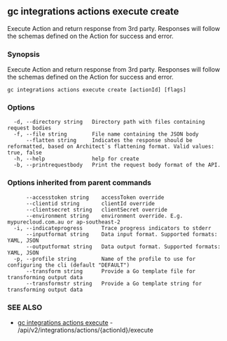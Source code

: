 ## gc integrations actions execute create

Execute Action and return response from 3rd party.  Responses will follow the schemas defined on the Action for success and error.

### Synopsis

Execute Action and return response from 3rd party.  Responses will follow the schemas defined on the Action for success and error.

```
gc integrations actions execute create [actionId] [flags]
```

### Options

```
  -d, --directory string   Directory path with files containing request bodies
  -f, --file string        File name containing the JSON body
      --flatten string     Indicates the response should be reformatted, based on Architect`s flattening format. Valid values: true, false
  -h, --help               help for create
  -b, --printrequestbody   Print the request body format of the API.
```

### Options inherited from parent commands

```
      --accesstoken string    accessToken override
      --clientid string       clientId override
      --clientsecret string   clientSecret override
      --environment string    environment override. E.g. mypurecloud.com.au or ap-southeast-2
  -i, --indicateprogress      Trace progress indicators to stderr
      --inputformat string    Data input format. Supported formats: YAML, JSON
      --outputformat string   Data output format. Supported formats: YAML, JSON
  -p, --profile string        Name of the profile to use for configuring the cli (default "DEFAULT")
      --transform string      Provide a Go template file for transforming output data
      --transformstr string   Provide a Go template string for transforming output data
```

### SEE ALSO

* [gc integrations actions execute](gc_integrations_actions_execute.html)	 - /api/v2/integrations/actions/{actionId}/execute


